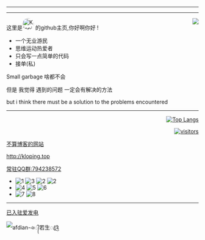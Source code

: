 <hr>
<hr>
<a title="stats"><img align="right" src="https://github-readme-stats.vercel.app/api?username=kloping&count_private=true&show_icons=true" /></a>

这里是<a href="http://github.com/Kloping"><img style='border-radius: 99px; width: 30px; height: 30px; display: inline' src="https://avatars.githubusercontent.com/u/87743020?v=4" alt="Kloping"></a>
的github主页,你好啊你好 !

* 一个无业游民
* 思维运动热爱者
* 只会写一点简单的代码
* 接单(私)

Small garbage 啥都不会

但是 我觉得 遇到的问题 一定会有解决的方法

but i think there must be a solution to the problems encountered

<hr> 

<span  align="right">

[![Top Langs](https://github-readme-stats.vercel.app/api/top-langs/?username=kloping&exclude_repo=jekyll-TeXt-theme-template,samarium150.github.io&layout=compact&langs_count=6 "Top languages")]()

[![visitors](https://profile-counter.glitch.me/kloping/count.svg)]()

</span>



[不算博客的网站](http://kloping.top)

http://kloping.top

[常驻QQ群:794238572](https://jq.qq.com/?_wv=1027&k=uLNboJ5c)

* ![1](https://img.shields.io/badge/-Kotlin-FEE?style=flat-square&logo=Kotlin&logoColor=55F)
  ![3](https://img.shields.io/badge/-Java-FFFFFF?style=flat-square&logo=Java&logoColor=F00)
  ![2](https://img.shields.io/badge/-Python-555?style=flat-square&logo=Python&logoColor=FF9)
  ![2](https://img.shields.io/badge/-JavaScript-155?style=flat-square&logo=JavaScript&logoColor=F99)
* ![4](https://img.shields.io/badge/-Linux-00000F?style=flat-square&logo=Linux&logoColor=fff)
  ![5](https://img.shields.io/badge/-Windows-0078D6?style=flat-square&logo=Windows)
  ![6](https://img.shields.io/badge/-Android-8FA?style=flat-square&logo=Android&logoColor=FFF)
* ![7](https://img.shields.io/badge/-MySQL-FFF?style=flat-square&logo=MySQL&logoColor=000)
  ![8](https://img.shields.io/badge/-Docker-2496ED?style=flat-square&logo=Docker&logoColor=fff)



<hr>

[已入驻爱发电](https://afdian.net/a/kloping)

![afdian-ঞ᭄若生ꦿ༊](https://user-images.githubusercontent.com/87743020/235341925-7eec9a3c-36e4-49d8-87b9-200f8f2c8de5.jpg)
